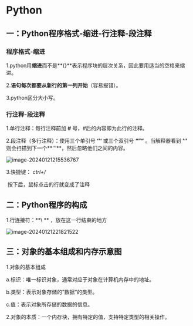 # Python

## 一：Python程序格式-缩进-行注释-段注释

### 程序格式-缩进

1.python用**缩进**而不是**{}**表示程序块的层次关系，因此要用适当的空格来缩进。

2.**语句每次都要从新行的第一列开始**（容易报错）。

3.python区分大小写。

### 行注释-段注释

1.单行注释：每行注释前加 **#** 号，#后的内容即为此行的注释。

2.段注释（多行注释）：使用三个单引号 **‘’‘** 或三个双引号 **“”“** 。当解释器看到 **’‘’** 则会扫描到下一个**‘’‘**，然后忽略他们之间的内容。

![image-20240121215536767](https://lytypora.oss-cn-guangzhou.aliyuncs.com/image-20240121215536767.png)



3.快捷键： *ctrl+/*

​                   按下后，鼠标点击的行就变成了注释

## 二：Python程序的构成 

1.行连接符：**\ ** ，放在这一行结束的地方

![image-20240121221821522](https://lytypora.oss-cn-guangzhou.aliyuncs.com/image-20240121221821522.png)



## 三：对象的基本组成和内存示意图

1.对象的基本组成

a.标识：唯一标识对象，通常对应于对象在计算机内存中的地址。

b.类型：表示对象存储的”数据“的类型。

c.值：表示对象所存储的数据的信息。

2.对象的本质：一个内存块，拥有特定的值，支持特定类型的相关操作。



